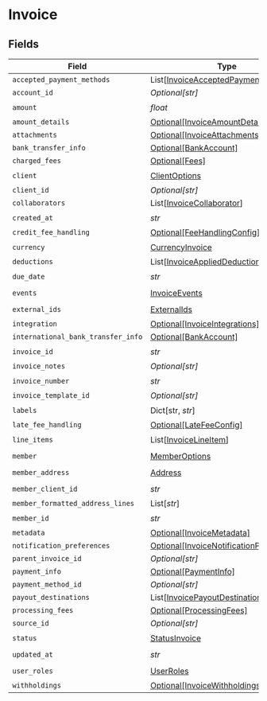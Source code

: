 # Invoice


## Fields

| Field                                                                                             | Type                                                                                              | Required                                                                                          | Description                                                                                       |
| ------------------------------------------------------------------------------------------------- | ------------------------------------------------------------------------------------------------- | ------------------------------------------------------------------------------------------------- | ------------------------------------------------------------------------------------------------- |
| `accepted_payment_methods`                                                                        | List[[InvoiceAcceptedPaymentMethods](../../models/shared/invoiceacceptedpaymentmethods.md)]       | :heavy_minus_sign:                                                                                | N/A                                                                                               |
| `account_id`                                                                                      | *Optional[str]*                                                                                   | :heavy_minus_sign:                                                                                | N/A                                                                                               |
| `amount`                                                                                          | *float*                                                                                           | :heavy_check_mark:                                                                                | N/A                                                                                               |
| `amount_details`                                                                                  | [Optional[InvoiceAmountDetails]](../../models/shared/invoiceamountdetails.md)                     | :heavy_minus_sign:                                                                                | N/A                                                                                               |
| `attachments`                                                                                     | [Optional[InvoiceAttachments]](../../models/shared/invoiceattachments.md)                         | :heavy_minus_sign:                                                                                | N/A                                                                                               |
| `bank_transfer_info`                                                                              | [Optional[BankAccount]](../../models/shared/bankaccount.md)                                       | :heavy_minus_sign:                                                                                | N/A                                                                                               |
| `charged_fees`                                                                                    | [Optional[Fees]](../../models/shared/fees.md)                                                     | :heavy_minus_sign:                                                                                | N/A                                                                                               |
| `client`                                                                                          | [ClientOptions](../../models/shared/clientoptions.md)                                             | :heavy_check_mark:                                                                                | N/A                                                                                               |
| `client_id`                                                                                       | *Optional[str]*                                                                                   | :heavy_minus_sign:                                                                                | N/A                                                                                               |
| `collaborators`                                                                                   | List[[InvoiceCollaborator](../../models/shared/invoicecollaborator.md)]                           | :heavy_minus_sign:                                                                                | N/A                                                                                               |
| `created_at`                                                                                      | *str*                                                                                             | :heavy_check_mark:                                                                                | N/A                                                                                               |
| `credit_fee_handling`                                                                             | [Optional[FeeHandlingConfig]](../../models/shared/feehandlingconfig.md)                           | :heavy_minus_sign:                                                                                | N/A                                                                                               |
| `currency`                                                                                        | [CurrencyInvoice](../../models/shared/currencyinvoice.md)                                         | :heavy_check_mark:                                                                                | N/A                                                                                               |
| `deductions`                                                                                      | List[[InvoiceAppliedDeductions](../../models/shared/invoiceapplieddeductions.md)]                 | :heavy_minus_sign:                                                                                | N/A                                                                                               |
| `due_date`                                                                                        | *str*                                                                                             | :heavy_check_mark:                                                                                | N/A                                                                                               |
| `events`                                                                                          | [InvoiceEvents](../../models/shared/invoiceevents.md)                                             | :heavy_check_mark:                                                                                | N/A                                                                                               |
| `external_ids`                                                                                    | [ExternalIds](../../models/shared/externalids.md)                                                 | :heavy_check_mark:                                                                                | N/A                                                                                               |
| `integration`                                                                                     | [Optional[InvoiceIntegrations]](../../models/shared/invoiceintegrations.md)                       | :heavy_minus_sign:                                                                                | N/A                                                                                               |
| `international_bank_transfer_info`                                                                | [Optional[BankAccount]](../../models/shared/bankaccount.md)                                       | :heavy_minus_sign:                                                                                | N/A                                                                                               |
| `invoice_id`                                                                                      | *str*                                                                                             | :heavy_check_mark:                                                                                | N/A                                                                                               |
| `invoice_notes`                                                                                   | *Optional[str]*                                                                                   | :heavy_minus_sign:                                                                                | N/A                                                                                               |
| `invoice_number`                                                                                  | *str*                                                                                             | :heavy_check_mark:                                                                                | N/A                                                                                               |
| `invoice_template_id`                                                                             | *Optional[str]*                                                                                   | :heavy_minus_sign:                                                                                | N/A                                                                                               |
| `labels`                                                                                          | Dict[str, *str*]                                                                                  | :heavy_check_mark:                                                                                | N/A                                                                                               |
| `late_fee_handling`                                                                               | [Optional[LateFeeConfig]](../../models/shared/latefeeconfig.md)                                   | :heavy_minus_sign:                                                                                | N/A                                                                                               |
| `line_items`                                                                                      | List[[InvoiceLineItem](../../models/shared/invoicelineitem.md)]                                   | :heavy_check_mark:                                                                                | N/A                                                                                               |
| `member`                                                                                          | [MemberOptions](../../models/shared/memberoptions.md)                                             | :heavy_check_mark:                                                                                | N/A                                                                                               |
| `member_address`                                                                                  | [Address](../../models/shared/address.md)                                                         | :heavy_check_mark:                                                                                | N/A                                                                                               |
| `member_client_id`                                                                                | *str*                                                                                             | :heavy_check_mark:                                                                                | N/A                                                                                               |
| `member_formatted_address_lines`                                                                  | List[*str*]                                                                                       | :heavy_minus_sign:                                                                                | N/A                                                                                               |
| `member_id`                                                                                       | *str*                                                                                             | :heavy_check_mark:                                                                                | N/A                                                                                               |
| `metadata`                                                                                        | [Optional[InvoiceMetadata]](../../models/shared/invoicemetadata.md)                               | :heavy_minus_sign:                                                                                | N/A                                                                                               |
| `notification_preferences`                                                                        | [Optional[InvoiceNotificationPreferences]](../../models/shared/invoicenotificationpreferences.md) | :heavy_minus_sign:                                                                                | N/A                                                                                               |
| `parent_invoice_id`                                                                               | *Optional[str]*                                                                                   | :heavy_minus_sign:                                                                                | N/A                                                                                               |
| `payment_info`                                                                                    | [Optional[PaymentInfo]](../../models/shared/paymentinfo.md)                                       | :heavy_minus_sign:                                                                                | N/A                                                                                               |
| `payment_method_id`                                                                               | *Optional[str]*                                                                                   | :heavy_minus_sign:                                                                                | N/A                                                                                               |
| `payout_destinations`                                                                             | List[[InvoicePayoutDestination](../../models/shared/invoicepayoutdestination.md)]                 | :heavy_minus_sign:                                                                                | N/A                                                                                               |
| `processing_fees`                                                                                 | [Optional[ProcessingFees]](../../models/shared/processingfees.md)                                 | :heavy_minus_sign:                                                                                | N/A                                                                                               |
| `source_id`                                                                                       | *Optional[str]*                                                                                   | :heavy_minus_sign:                                                                                | N/A                                                                                               |
| `status`                                                                                          | [StatusInvoice](../../models/shared/statusinvoice.md)                                             | :heavy_check_mark:                                                                                | N/A                                                                                               |
| `updated_at`                                                                                      | *str*                                                                                             | :heavy_check_mark:                                                                                | N/A                                                                                               |
| `user_roles`                                                                                      | [UserRoles](../../models/shared/userroles.md)                                                     | :heavy_check_mark:                                                                                | N/A                                                                                               |
| `withholdings`                                                                                    | [Optional[InvoiceWithholdings]](../../models/shared/invoicewithholdings.md)                       | :heavy_minus_sign:                                                                                | N/A                                                                                               |